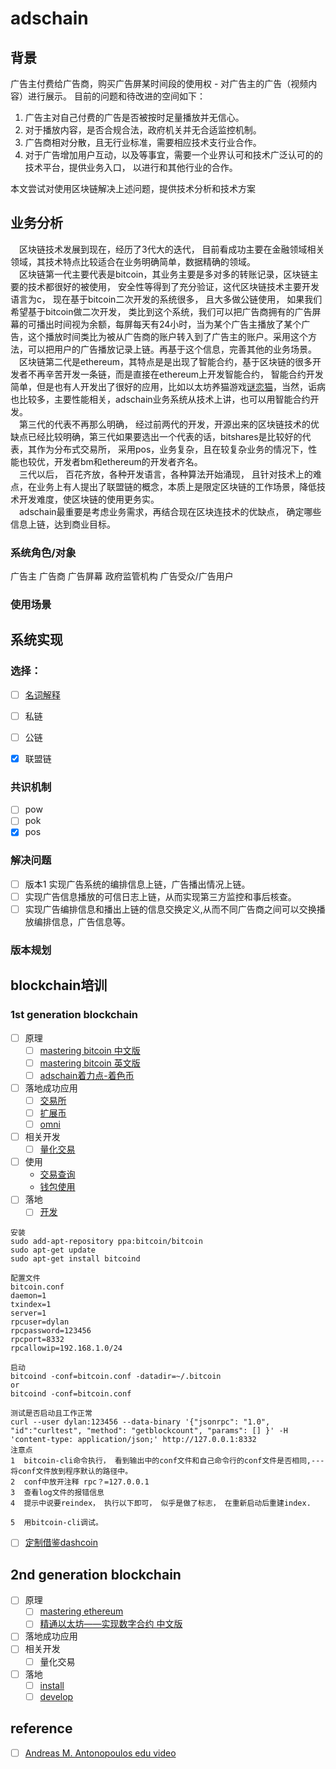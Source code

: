 # adschain

## 背景
   
   广告主付费给广告商，购买广告屏某时间段的使用权 - 对广告主的广告（视频内容）进行展示。 
   目前的问题和待改进的空间如下： 
   1. 广告主对自己付费的广告是否被按时足量播放并无信心。
   2. 对于播放内容，是否合规合法，政府机关并无合适监控机制。
   3. 广告商相对分散，且无行业标准，需要相应技术支行业合作。
   4. 对于广告增加用户互动，以及等事宜，需要一个业界认可和技术广泛认可的的技术平台，提供业务入口， 以进行和其他行业的合作。
   
   本文尝试对使用区块链解决上述问题，提供技术分析和技术方案 
## 业务分析
  &emsp;区块链技术发展到现在，经历了3代大的迭代， 目前看成功主要在金融领域相关领域，其技术特点比较适合在业务明确简单，数据精确的领域。  
  &emsp;区块链第一代主要代表是bitcoin，其业务主要是多对多的转账记录，区块链主要的技术都很好的被使用， 安全性等得到了充分验证，这代区块链技术主要开发语言为c， 现在基于bitcoin二次开发的系统很多， 且大多做公链使用， 如果我们希望基于bitcoin做二次开发， 类比到这个系统，我们可以把广告商拥有的广告屏幕的可播出时间视为余额，每屏每天有24小时，当为某个广告主播放了某个广告，这个播放时间类比为被从广告商的账户转入到了广告主的账户。采用这个方法，可以把用户的广告播放记录上链。再基于这个信息，完善其他的业务场景。  
  &emsp;区块链第二代是ethereum，其特点是是出现了智能合约，基于区块链的很多开发者不再辛苦开发一条链，而是直接在ethereum上开发智能合约， 智能合约开发简单，但是也有人开发出了很好的应用，比如以太坊养猫游戏[谜恋猫](https://zh.wikipedia.org/wiki/%E8%AC%8E%E6%88%80%E8%B2%93)，当然，诟病也比较多，主要性能相关，adschain业务系统从技术上讲，也可以用智能合约开发。  
  &emsp;第三代的代表不再那么明确， 经过前两代的开发，开源出来的区块链技术的优缺点已经比较明确，第三代如果要选出一个代表的话，bitshares是比较好的代表，其作为分布式交易所， 采用pos，业务复杂，且在较复杂业务的情况下，性能也较优，开发者bm和ethereum的开发者齐名。  
  &emsp;三代以后， 百花齐放，各种开发语言，各种算法开始涌现， 且针对技术上的难点，在业务上有人提出了联盟链的概念，本质上是限定区块链的工作场景，降低技术开发难度，使区块链的使用更务实。  
  &emsp;adschain最重要是考虑业务需求，再结合现在区块连技术的优缺点， 确定哪些信息上链，达到商业目标。  
   
### 系统角色/对象 
   广告主
   广告商
   广告屏幕
   政府监管机构
   广告受众/广告用户
### 使用场景
   
   
   
   
## 系统实现
### 选择：
- [ ] [名词解释 ](https://zhuanlan.zhihu.com/p/34006465)
- [ ] 私链
- [ ] 公链
- [x] 联盟链


### 共识机制
- [ ] pow
- [ ] pok
- [x] pos

### 解决问题
- [ ] 版本1 实现广告系统的编排信息上链，广告播出情况上链。
- [ ] 实现广告信息播放的可信日志上链，从而实现第三方监控和事后核查。
- [ ] 实现广告编排信息和播出上链的信息交换定义,从而不同广告商之间可以交换播放编排信息，广告信息等。

### 版本规划

## blockchain培训
### 1st generation blockchain
- [ ] 原理
  - [ ] [mastering bitcoin 中文版](http://ibloodline.com/articles/2018/01/26/master-bitcoin.html)
  - [ ] [mastering bitcoin 英文版](https://github.com/bitcoinbook/bitcoinbook)
  - [ ] [adschain着力点-着色币](http://ibloodline.com/assets/master-bitcoin/ch12.html)
- [ ] 落地成功应用
  - [ ] [交易所](https://www.feixiaohao.com/exchange/)
  - [ ] [扩展币](https://www.feixiaohao.com/)
  - [ ] [omni](https://app.yinxiang.com/Home.action?_sourcePage=sc8pdVOCYjXiMUD9T65RG_YvRLZ-1eYO3fqfqRu0fynRL_1nukNa4gH1t86pc1SP&__fp=1dJKortJzkQ3yWPvuidLz-TPR6I9Jhx8&hpts=1587343575663&showSwitchService=true&usernameImmutable=false&login=&login=%E7%99%BB%E5%BD%95&login=true&username=158911947%40qq.com&hptsh=II1Q%2Bos7OjfVeoexfruwEzDxKMs%3D#n=a15f9c8f-fbd9-4deb-a623-b192357ede84&s=s58&ses=4&sh=2&sds=5&)
- [ ] 相关开发
  - [ ] [量化交易](https://gitlab.com/jiaolifeng/bitup-bp10)
- [ ] 使用
  - [交易查询](https://www.blockchain.com/explorer)
  - [钱包使用](https://www.youtube.com/watch?v=YN2Vyu9RupU)
- [ ] 落地
  - [ ] [开发]()
```
安装
sudo add-apt-repository ppa:bitcoin/bitcoin
sudo apt-get update
sudo apt-get install bitcoind

配置文件
bitcoin.conf
daemon=1
txindex=1
server=1
rpcuser=dylan
rpcpassword=123456
rpcport=8332
rpcallowip=192.168.1.0/24

启动
bitcoind -conf=bitcoin.conf -datadir=~/.bitcoin
or
bitcoind -conf=bitcoin.conf

测试是否启动且工作正常
curl --user dylan:123456 --data-binary '{"jsonrpc": "1.0", "id":"curltest", "method": "getblockcount", "params": [] }' -H 'content-type: application/json;' http://127.0.0.1:8332 
注意点
1  bitcoin-cli命令执行， 看到输出中的conf文件和自己命令行的conf文件是否相同,---将conf文件放到程序默认的路径中。
2  conf中放开注释 rpc？=127.0.0.1
3  查看log文件的报错信息
4  提示中说要reindex， 执行以下即可， 似乎是做了标志， 在重新启动后重建index.

5  用bitcoin-cli调试。
```

  - [ ] [定制借鉴dashcoin](https://github.com/dashpay/dash)


## 2nd generation blockchain
- [ ] 原理
  - [ ] [mastering ethereum ](https://github.com/ethereumbook/ethereumbook)
  - [ ] [精通以太坊——实现数字合约 中文版](https://github.com/inoutcode/ethereum_book)
- [ ] 落地成功应用
- [ ] 相关开发
  - [ ] 量化交易
- [ ] 落地
  - [ ] [install](https://app.yinxiang.com/Home.action?_sourcePage=sc8pdVOCYjXiMUD9T65RG_YvRLZ-1eYO3fqfqRu0fynRL_1nukNa4gH1t86pc1SP&__fp=1dJKortJzkQ3yWPvuidLz-TPR6I9Jhx8&hpts=1587343575663&showSwitchService=true&usernameImmutable=false&login=&login=%E7%99%BB%E5%BD%95&login=true&username=158911947%40qq.com&hptsh=II1Q%2Bos7OjfVeoexfruwEzDxKMs%3D#n=c388de01-f135-4051-b73d-b1025a914e07&s=s58&ses=4&sh=2&sds=5&)
  - [ ] [develop]()
## reference
- [ ] [Andreas M. Antonopoulos edu video](https://www.youtube.com/aantonop) 



